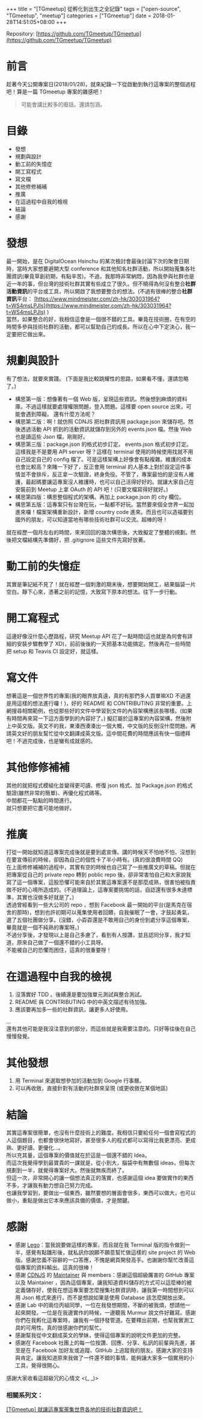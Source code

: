 +++
title = "[TGmeetup] 從孵化到出生之全記錄"
tags = ["open-source", "TGmeetup", "meetup"]
categories = ["TGmeetup"]
date = 2018-01-28T14:51:05+08:00
+++

Repository: [https://github.com/TGmeetup/TGmeetup](https://github.com/TGmeetup/TGmeetup)  
# 前言
趁著今天公開專案日(2018/01/28)，就來紀錄一下從啟動到執行這專案的整個過程吧！算是一篇 TGmeetup 專案的雜感吧！  
  
> 可能會講比較多的廢話。還請包涵。

# 目錄

- 發想
- 規劃與設計
- 動工前的失憶症
- 開工寫程式
- 寫文檔
- 其他修修補補
- 推廣
- 在這過程中自我的檢視
- 結論
- 感謝

# 發想
最一開始，是在 DigitalOcean Hsinchu 的某次檢討會最後討論下次的聚會日期時，當時大家想要避開大型 conference 和其他知名社群活動，所以開始蒐集各社團資訊(畢竟草創初期，有點辛苦)。不過，我那時非常納悶，因為我參與社群也是近一年的事，但台灣的技術社群其實有些成立了很久。但不曉得為何沒有整合**社群活動資訊**的平台或工具，所以開啟了我想要整合的想法。(不過有很棒的整合**社群資訊**平台： [https://www.mindmeister.com/zh-hk/303031964?t=WS4msLPJIs](https://www.mindmeister.com/zh-hk/303031964?t=WS4msLPJIs) )  
當然，如果整合的好，我相信這會是一個很不錯的工具。畢竟在技術圈，在有空的時間多參與技術社群的活動，都可以幫助自己的成長。所以在心中下定決心，我一定要把它做出來。  
  
# 規劃與設計
有了想法，就要來實踐。 (下面是我比較跳耀性的思路，如果看不懂，還請忽略了。)  

- 構思第一版：想像著有一個 Web 版，呈現這些資訊。然後想到麻煩的資料庫。不過這樣就要處理權限問題，登入問題。這樣要 open source 出來，可能會遇到障礙。 還有什麼方法呢？
- 構思第二版：啊！就仿照 CDNJS 把社群資訊用 package.json 來儲存吧。然後透過活動 API 抓到的活動資訊就儲存到另外的 events.json 檔。然後 Web 也是讀這些 Json 檔，剛剛好。
- 構思第三版：package.json 的格式初步訂定。 events.json 格式初步訂定。這樣我是不是要用 API server 呀？這樣在 terminal 使用的時候使用找就不用自己設定自己的 config 檔了。可是這樣架構上好像會有點複雜。維護的成本也會比較高？來賭一下好了，反正會用 terminal 的人基本上對於設定這件事情並不會排斥，反正拿一次驗證，終身免役。不管了，專案最怕的是沒有人維護，最起碼要讓這專案沒人維護時，也可以自己活得好好的。就讓大家自己在安裝前到 Meetup 上拿 OAuth 的 API 吧！(只要文檔寫得好就好。)
- 構思第四版：構思整個程式的架構。再加上 package.json 的 city 欄位。
- 構思第五版：這專案只有台灣在玩，一點都不好玩。當然要來個全世界一起加進來囉！檔案架構重新設計，新增 country code 進來。而且也可以造福要到國外的朋友，可以知道當地有哪些技術社群可以交流。超棒的呀！
  
就在經歷一個月左右的時間，來來回回的幾次構思後，大致擬定了整體的規劃。然後把文檔結構先準備好，把 .gitignore 這些文件先寫好放著。  
  
# 動工前的失憶症
其實是筆記紙不見了！就在經歷一個刺激的期末後，想要開始開工，結果腦袋一片空白。靜下心來，憑著之前的記憶，大致寫下原本的想法。往下一步行動。  
  
# 開工寫程式
這邊好像沒什麼心歷路程，研究 Meetup API 花了一點時間(這也就是為何會有詳細的安裝步驟教學了 XD)，前前後後約一天把基本功能搞定。然後再花一些時間把 setup 和 Teavis CI 設定好，就這樣。  
  
# 寫文件
想著這是一個世界性的專案(我的眼界放真遠，真的有那們多人買單嘛XD 不過還是用這樣的想法進行囉！)，好的 README 和 CONTRIBUTING 非常的重要。上網搜尋相關範例，也從那些好的文件中學習到文件的內容架構應該長哪樣。(如果有時間再來寫一下這方面學到的內容好了。) 擬訂屬於這專案的內容架構，然後附上中英文版。英文不的我，東湊西湊湊出一個大概，中文版的反倒沒什麼問題。再請英文好的朋友幫忙從中文翻譯成英文版。這中間花費的時間應該有快一個禮拜吧！不過完成後，也是蠻有成就感的。  

# 其他修修補補
其他的就把程式模組化並變得更可讀、修復 json 格式、加 Package.json 的格式驗證(雖然非常的簡單)、再優化程式碼等。  
中間都花一點點的時間進行。  
就只想要把它盡可能地做好。  
  
# 推廣
打從一開始就知道這專案完成後就是要到處宣傳。講的時候天不怕地不怕，沒想到在要宣傳前的時候，卻因為自己的個性卡了半小時有。(真的很浪費時間 QQ)  
在上面修修補補的過程中，其實有空的時候也自己寫了一些推廣文的草稿。但就在把專案從自己的 private  repo 轉到 poblic repo 後，卻非常害怕自己和大家說我寫了這一個專案，這股恐懼可能來自於其實這專案還不是那麼成熟，很害怕被指責做不好的心境所造成的。(不過理論上，這專案要挑惕的話，自認還有很多未達標準，其實也沒做多好就是了。)  
透過曾經看到一些大公司的 repo ，想到 Facebook 最一開始的平台(是馬克在宿舍的那時)，想到也許初期可以蒐集使用者回饋，自我催眠了一會，才鼓起勇氣，選了五個社團做分享。(沒錯，小孬孬還是不敢用自己的身份到處分享這個專案，畢竟就是一個不純熟的專案呀。)  
不過分享後，才發現以上是自己多慮了，看到有人按讚，並且認同分享，我才知道，原來自己做了一個還不錯的小工具呀。  
不能被自己的恐懼而困住，這真的很重要呀！  

# 在這過程中自我的檢視

1. 沒落實好 TDD 。後續還是要加強單元測試與整合測試。
2. README 與 CONTRIBUTING 中的中英文描述有待加強。
3. 應該要再加多一些的社群資訊，讓更多人好使用。
  
...  
還有其他可能是我沒注意到的部分，而這些就是我需要注意的。只好等往後在自己慢慢發覺。  

# 其他發想

1. 用 Terminal 來選取想參加的活動加到 Google 行事曆。
2. 可以再收斂，直接針對有活動的社群來呈現 (或更收斂在某個地區)

# 結論
其實這專案很簡單，也沒有什麼技術上的難度。我相信只要給任何一個會寫程式的人這個題目，也都會很快地寫好。甚至很多人的程式都可以寫得比我更漂亮、更成熟、更好讀、更優化...。  
所以充其量，這個專案的價值就在於這是一個還不錯的 Idea。  
而這次我覺得學到最寶貴的一課就是，從小到大，腦袋中有無數個 ideas，但每次規劃到一半，就覺得專案好大。然後就無疾而終了。  
但這一次，非常開心的讓一個想法真正的落實，也感謝這個 idea 要做實作的東西不多，才讓我有動力想自己努力完成。  
也讓我學習到，要做出一個東西，雖然要想的層面會很多，東西可以做大，也可以做小，重點是做出它本來應該具備的價值，才是關鍵。  

# 感謝

- 感謝 [Lego](https://qas612820704.github.io/)：當我說要做這樣的專案，而且就在我 Terminal 版的指令做到一半，感覺有點雛形後，就私訊你說願不願意幫忙做這樣的 site project 的 Web 版。感謝您義不容辭的一口答應，不愧是網頁開發高手。也謝謝你幫忙改善這個專案的資料輸出。這真的很棒！
- 感謝 [CDNJS](https://github.com/cdnjs/cdnjs) 的 [Maintainer](https://github.com/PeterDaveHello) 與 members：感謝這個超級厲害的 GitHub 專案以及 Maintainer ，因為這個專案，讓我知道資料儲存的方式可以這麼棒的被定義儲存好，使我在想這專案要怎麼搜集社群資訊時，讓我第一時間想到可以用 Json 格式來進行，而不是想說如果是使用 Database 該怎麼開放出來。
- 感謝 Lab 中的兩位丙組同學，一位在我發想期間，不斷的被我煩，想請他一起來開發。一位是在我邊實作的時候，一邊聽我 Murmur 說文件好難寫。感謝你們在我孵化這專案時，讓我有一個抒發管道。在要釋出前期，也幫我實測工具的可用性。真的很感謝你們的幫忙。
- 感謝幫我從中文翻成英文的學妹，使得這個專案的說明文件更加的完整。
- 感謝在 Facebook 社團上的每一位按讚、回應、分享、私訊的前輩與先進，甚至是在 Facebook 加好友或追蹤、GitHub 上追蹤我的朋友。感謝大家的支持與肯定。讓我知道原來我做了一件還不錯的事情，能夠讓大家多一個實用的小工具，覺得很開心。
  
感謝大家收看這超級冗的心情文 <(_ _)>  

### 相關系列文：
[[TGmeetup] 就讓這專案蒐集世界各地的技術社群資訊吧！](/series/tgmeetup/)
